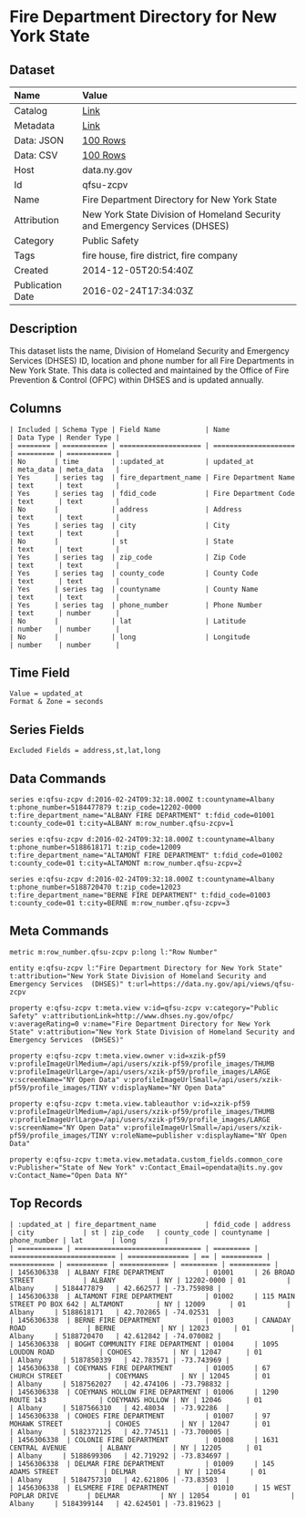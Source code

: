 # Fire Department Directory for New York State

## Dataset

| Name | Value |
| :--- | :---- |
| Catalog | [Link](https://catalog.data.gov/dataset/fire-department-directory-for-new-york-state) |
| Metadata | [Link](https://data.ny.gov/api/views/qfsu-zcpv) |
| Data: JSON | [100 Rows](https://data.ny.gov/api/views/qfsu-zcpv/rows.json?max_rows=100) |
| Data: CSV | [100 Rows](https://data.ny.gov/api/views/qfsu-zcpv/rows.csv?max_rows=100) |
| Host | data.ny.gov |
| Id | qfsu-zcpv |
| Name | Fire Department Directory for New York State |
| Attribution | New York State Division of Homeland Security and Emergency Services (DHSES) |
| Category | Public Safety |
| Tags | fire house, fire district, fire company |
| Created | 2014-12-05T20:54:40Z |
| Publication Date | 2016-02-24T17:34:03Z |

## Description

This dataset lists the name, Division of Homeland Security and Emergency Services (DHSES) ID, location and phone number for all Fire Departments in New York State.  This data is collected and maintained by the Office of Fire Prevention & Control (OFPC) within DHSES and is updated annually.

## Columns

```ls
| Included | Schema Type | Field Name           | Name                 | Data Type | Render Type |
| ======== | =========== | ==================== | ==================== | ========= | =========== |
| No       | time        | :updated_at          | updated_at           | meta_data | meta_data   |
| Yes      | series tag  | fire_department_name | Fire Department Name | text      | text        |
| Yes      | series tag  | fdid_code            | Fire Department Code | text      | text        |
| No       |             | address              | Address              | text      | text        |
| Yes      | series tag  | city                 | City                 | text      | text        |
| No       |             | st                   | State                | text      | text        |
| Yes      | series tag  | zip_code             | Zip Code             | text      | text        |
| Yes      | series tag  | county_code          | County Code          | text      | text        |
| Yes      | series tag  | countyname           | County Name          | text      | text        |
| Yes      | series tag  | phone_number         | Phone Number         | text      | number      |
| No       |             | lat                  | Latitude             | number    | number      |
| No       |             | long                 | Longitude            | number    | number      |
```

## Time Field

```ls
Value = updated_at
Format & Zone = seconds
```

## Series Fields

```ls
Excluded Fields = address,st,lat,long
```

## Data Commands

```ls
series e:qfsu-zcpv d:2016-02-24T09:32:18.000Z t:countyname=Albany t:phone_number=5184477879 t:zip_code=12202-0000 t:fire_department_name="ALBANY FIRE DEPARTMENT" t:fdid_code=01001 t:county_code=01 t:city=ALBANY m:row_number.qfsu-zcpv=1

series e:qfsu-zcpv d:2016-02-24T09:32:18.000Z t:countyname=Albany t:phone_number=5188618171 t:zip_code=12009 t:fire_department_name="ALTAMONT FIRE DEPARTMENT" t:fdid_code=01002 t:county_code=01 t:city=ALTAMONT m:row_number.qfsu-zcpv=2

series e:qfsu-zcpv d:2016-02-24T09:32:18.000Z t:countyname=Albany t:phone_number=5188720470 t:zip_code=12023 t:fire_department_name="BERNE FIRE DEPARTMENT" t:fdid_code=01003 t:county_code=01 t:city=BERNE m:row_number.qfsu-zcpv=3
```

## Meta Commands

```ls
metric m:row_number.qfsu-zcpv p:long l:"Row Number"

entity e:qfsu-zcpv l:"Fire Department Directory for New York State" t:attribution="New York State Division of Homeland Security and Emergency Services  (DHSES)" t:url=https://data.ny.gov/api/views/qfsu-zcpv

property e:qfsu-zcpv t:meta.view v:id=qfsu-zcpv v:category="Public Safety" v:attributionLink=http://www.dhses.ny.gov/ofpc/ v:averageRating=0 v:name="Fire Department Directory for New York State" v:attribution="New York State Division of Homeland Security and Emergency Services  (DHSES)"

property e:qfsu-zcpv t:meta.view.owner v:id=xzik-pf59 v:profileImageUrlMedium=/api/users/xzik-pf59/profile_images/THUMB v:profileImageUrlLarge=/api/users/xzik-pf59/profile_images/LARGE v:screenName="NY Open Data" v:profileImageUrlSmall=/api/users/xzik-pf59/profile_images/TINY v:displayName="NY Open Data"

property e:qfsu-zcpv t:meta.view.tableauthor v:id=xzik-pf59 v:profileImageUrlMedium=/api/users/xzik-pf59/profile_images/THUMB v:profileImageUrlLarge=/api/users/xzik-pf59/profile_images/LARGE v:screenName="NY Open Data" v:profileImageUrlSmall=/api/users/xzik-pf59/profile_images/TINY v:roleName=publisher v:displayName="NY Open Data"

property e:qfsu-zcpv t:meta.view.metadata.custom_fields.common_core v:Publisher="State of New York" v:Contact_Email=opendata@its.ny.gov v:Contact_Name="Open Data NY"
```

## Top Records

```ls
| :updated_at | fire_department_name            | fdid_code | address                    | city            | st | zip_code   | county_code | countyname | phone_number | lat       | long       | 
| =========== | =============================== | ========= | ========================== | =============== | == | ========== | =========== | ========== | ============ | ========= | ========== | 
| 1456306338  | ALBANY FIRE DEPARTMENT          | 01001     | 26 BROAD STREET            | ALBANY          | NY | 12202-0000 | 01          | Albany     | 5184477879   | 42.662577 | -73.759898 | 
| 1456306338  | ALTAMONT FIRE DEPARTMENT        | 01002     | 115 MAIN STREET PO BOX 642 | ALTAMONT        | NY | 12009      | 01          | Albany     | 5188618171   | 42.702865 | -74.02531  | 
| 1456306338  | BERNE FIRE DEPARTMENT           | 01003     | CANADAY ROAD               | BERNE           | NY | 12023      | 01          | Albany     | 5188720470   | 42.612842 | -74.070082 | 
| 1456306338  | BOGHT COMMUNITY FIRE DEPARTMENT | 01004     | 1095 LOUDON ROAD           | COHOES          | NY | 12047      | 01          | Albany     | 5187850339   | 42.783571 | -73.743969 | 
| 1456306338  | COEYMANS FIRE DEPARTMENT        | 01005     | 67 CHURCH STREET           | COEYMANS        | NY | 12045      | 01          | Albany     | 5187562027   | 42.474106 | -73.798832 | 
| 1456306338  | COEYMANS HOLLOW FIRE DEPARTMENT | 01006     | 1290 ROUTE 143             | COEYMANS HOLLOW | NY | 12046      | 01          | Albany     | 5187566310   | 42.48034  | -73.92286  | 
| 1456306338  | COHOES FIRE DEPARTMENT          | 01007     | 97 MOHAWK STREET           | COHOES          | NY | 12047      | 01          | Albany     | 5182372125   | 42.774511 | -73.700005 | 
| 1456306338  | COLONIE FIRE DEPARTMENT         | 01008     | 1631 CENTRAL AVENUE        | ALBANY          | NY | 12205      | 01          | Albany     | 5188699306   | 42.719292 | -73.834697 | 
| 1456306338  | DELMAR FIRE DEPARTMENT          | 01009     | 145 ADAMS STREET           | DELMAR          | NY | 12054      | 01          | Albany     | 5184757310   | 42.621806 | -73.83503  | 
| 1456306338  | ELSMERE FIRE DEPARTMENT         | 01010     | 15 WEST POPLAR DRIVE       | DELMAR          | NY | 12054      | 01          | Albany     | 5184399144   | 42.624501 | -73.819623 | 
```